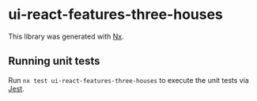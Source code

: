 # ui-react-features-three-houses

This library was generated with [Nx](https://nx.dev).

## Running unit tests

Run `nx test ui-react-features-three-houses` to execute the unit tests via [Jest](https://jestjs.io).
